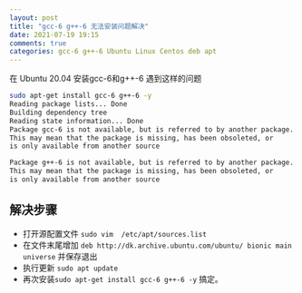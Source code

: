 ```yaml
---
layout: post
title: "gcc-6 g++-6 无法安装问题解决"
date: 2021-07-19 19:15
comments: true
categories: gcc-6 g++-6 Ubuntu Linux Centos deb apt 
---
```


在 Ubuntu 20.04 安装gcc-6和g++-6 遇到这样的问题

```bash
sudo apt-get install gcc-6 g++-6 -y
Reading package lists... Done
Building dependency tree       
Reading state information... Done
Package gcc-6 is not available, but is referred to by another package.
This may mean that the package is missing, has been obsoleted, or
is only available from another source

Package g++-6 is not available, but is referred to by another package.
This may mean that the package is missing, has been obsoleted, or
is only available from another source

```

<!--more--> 

## 解决步骤
  * 打开源配置文件 `sudo vim  /etc/apt/sources.list `
  * 在文件末尾增加 `deb http://dk.archive.ubuntu.com/ubuntu/ bionic main universe` 并保存退出
  * 执行更新 `sudo apt update`
  * 再次安装`sudo apt-get install gcc-6 g++-6 -y` 搞定。